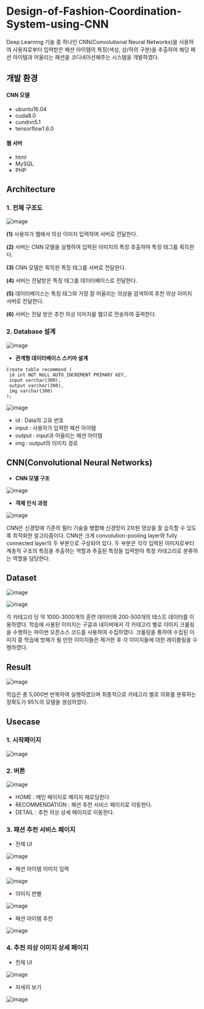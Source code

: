 # Design-of-Fashion-Coordination-System-using-CNN

Deep Learning 기술 중 하나인 CNN(Convolutional Neural Networks)을 사용하여 사용자로부터 입력받은 패션 아이템의 특징(색상, 상/하의 구분)을 추출하여 해당 패션 아이템과 어울리는 패션을 코디네이션해주는 시스템을 개발하였다.


## 개발 환경

#### CNN 모델 
- ubuntu16.04
- cuda8.0
- cundnn5.1
- tensorflow1.6.0


#### 웹 서버
- html
- MySQL
- PHP


## Architecture

### 1. 전체 구조도

![image](https://user-images.githubusercontent.com/53864655/72071935-3e9aca80-3330-11ea-9d66-095121c5a036.png)

**(1)** 사용자가 웹에서 의상 이미지 입력하여 서버로 전달한다.

**(2)** 서버는 CNN 모델을 실행하여 입력된 이미지의 특징 추출하여 특징 태그를 획득한다.

**(3)** CNN 모델은 획득한 특징 태그를 서버로 전달한다.

**(4)** 서버는 전달받은 특징 태그를 데이터베이스로 전달한다.

**(5)** 데이터베이스는 특징 태그와 가장 잘 어울리는 의상을 검색하여 추천 의상 이미지 서버로 전달한다.

**(6)** 서버는 전달 받은 추천 의상 이미지를 웹으로 전송하여 출력한다.


### 2. Database 설계

![image](https://user-images.githubusercontent.com/53864655/72071438-22e2f480-332f-11ea-8f46-410cf2df6318.png)

* **관계형 데이터베이스 스키마 설계**
``` 
Create table recommend (
 id int NOT NULL AUTO_INCREMENT PRIMARY KEY,
 input varchar(300),
 output varchar(300),
 img varchar(300)
); 
```

![image](https://user-images.githubusercontent.com/53864655/72071461-342c0100-332f-11ea-9e28-cf9909602e18.png)

* id : Data의 고유 번호
* input : 사용자가 입력한 패션 아이템
* output : input과 어울리는 패션 아이템
* img : output의 이미지 경로


## CNN(Convolutional Neural Networks)

* **CNN 모델 구조**

![image](https://user-images.githubusercontent.com/53864655/72241451-40afa280-362a-11ea-939c-5a27b7eb0bb5.png)

* **객체 인식 과정**

![image](https://user-images.githubusercontent.com/53864655/72241455-4311fc80-362a-11ea-8177-9d057714f9c7.png)

CNN은 신경망에 기존의 필터 기술을 병합해 신경망이 2차원 영상을 잘 습득할 수 있도록 최적화한 알고리즘이다. CNN은 크게 convolution-pooling layer와 fully connected layer의 두 부분으로 구성되어 있다. 두 부분은 각각 입력된 이미지로부터 계층적 구조의 특징을 추출하는 역할과 추출된 특징을 입력받아 특정 카테고리로 분류하는 역할을 담당한다.


## Dataset

![image](https://user-images.githubusercontent.com/53864655/72070816-bfa49280-332d-11ea-8abe-00e43af60a69.png)

![image](https://user-images.githubusercontent.com/53864655/72071505-486ffe00-332f-11ea-8a0b-68ffe04590ac.png) 

각 카테고리 당 약 1000-3000개의 훈련 데이터와 200-500개의 테스트 데이터를 이용하였다. 학습에 사용된 이미지는 구글과 네이버에서 각 카테고리 별로 이미지 크롤링을 수행하는 파이썬 오픈소스 코드를 사용하여 수집하였다. 크롤링을 통하여 수집된 이미지 중 학습에 방해가 될 만한 이미지들은 제거한 후 각 이미지들에 대한 레이블링을 수행하였다. 

## Result

![image](https://user-images.githubusercontent.com/53864655/72070871-e1057e80-332d-11ea-9abe-f1e83cbe6b4b.png)

학습은 총 5,000번 반복하여 실행하였으며 최종적으로 카테고리 별로 의류를 분류하는 정확도가 95%의 모델을 생성하였다.

## Usecase

### 1. 시작페이지

![image](https://user-images.githubusercontent.com/53864655/72302062-2d451b80-36ac-11ea-83a9-e99eba389b65.png)

### 2. 버튼

![image](https://user-images.githubusercontent.com/53864655/72302071-33d39300-36ac-11ea-8c06-e966ece74ab2.png)

* HOME : 메인 페이지로 페이지 재로딩한다.
* RECOMMENDATION : 패션 추천 서비스 페이지로 이동한다.
* DETAIL : 추천 의상 상세 페이지로 이동한다.

### 3. 패션 추천 서비스 페이지

* 전체 UI

![image](https://user-images.githubusercontent.com/53864655/72302073-359d5680-36ac-11ea-8fdd-cb3636e15976.png)

* 패션 아이템 이미지 입력

![image](https://user-images.githubusercontent.com/53864655/72302083-4057eb80-36ac-11ea-905a-d7fc2b105921.png)

* 이미지 판별

![image](https://user-images.githubusercontent.com/53864655/72302087-44840900-36ac-11ea-9e54-808c915c5a2f.png)

* 패션 아이템 추천

![image](https://user-images.githubusercontent.com/53864655/72302090-464dcc80-36ac-11ea-9622-fe3dac0b77d2.png)

### 4. 추천 의상 이미지 상세 페이지

* 전체 UI

![image](https://user-images.githubusercontent.com/53864655/72302095-48b02680-36ac-11ea-94b0-69defb8eec22.png)

* 자세히 보기

![image](https://user-images.githubusercontent.com/53864655/72302097-4b128080-36ac-11ea-8113-6214531e8dbc.png)


